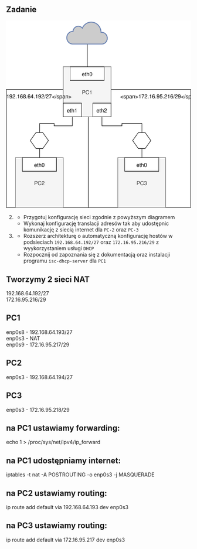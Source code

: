 
Zadanie
------------

![zadanie 7](nat-2.svg)

2. 
    * Przygotuj konfigurację sieci zgodnie z powyższym diagramem
    * Wykonaj konfigurację translacji adresów tak aby udostępnic komunikację z siecią internet dla ``PC-2`` oraz ``PC-3``
    
3. 
    * Rozszerz architekturę o automatyczną konfigurację hostów w podsieciach ``192.168.64.192/27`` oraz ``172.16.95.216/29`` z wyykorzystaniem usługi ``DHCP``
    * Rozpocznij od zapoznania się z dokumentacją oraz instalacji programu ``isc-dhcp-server`` dla ``PC1``

 
 ## Tworzymy 2 sieci NAT
192.168.64.192/27<br>
172.16.95.216/29<br>
## PC1

enp0s8 - 192.168.64.193/27<br>
enp0s3 - NAT<br>
enp0s9 - 172.16.95.217/29<br>

## PC2
enp0s3 - 192.168.64.194/27<br>

## PC3
enp0s3 - 172.16.95.218/29<br>

## na PC1 ustawiamy forwarding:
echo 1 > /proc/sys/net/ipv4/ip_forward<br>

## na PC1 udostępniamy internet:
iptables -t nat -A POSTROUTING -o enp0s3 -j MASQUERADE<br>

## na PC2 ustawiamy routing:

ip route add default via 192.168.64.193 dev enp0s3<br>

## na PC3 ustawiamy routing:

ip route add default via 172.16.95.217 dev enp0s3<br>
